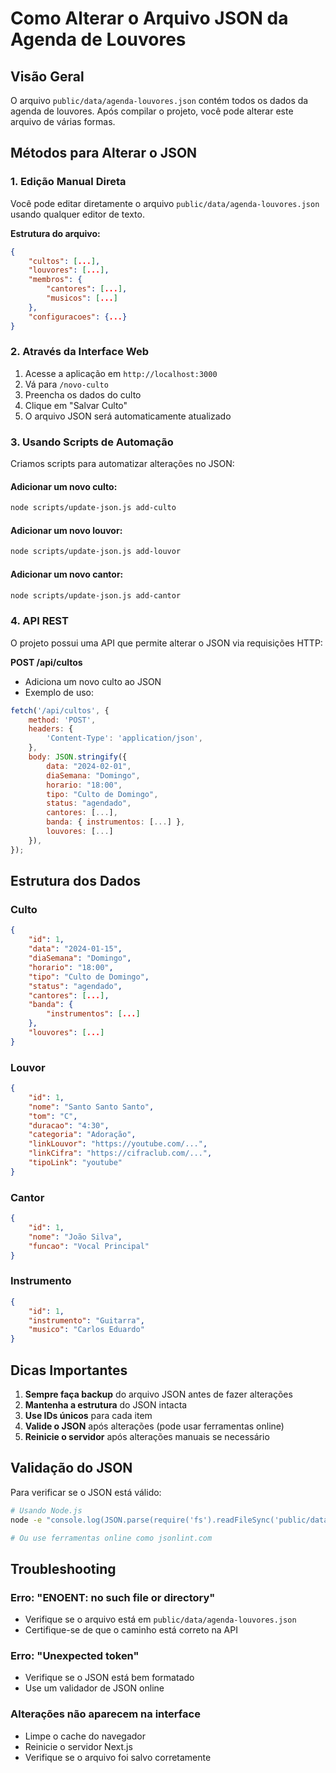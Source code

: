 # Como Alterar o Arquivo JSON da Agenda de Louvores

## Visão Geral

O arquivo `public/data/agenda-louvores.json` contém todos os dados da agenda de louvores. Após compilar o projeto, você pode alterar este arquivo de várias formas.

## Métodos para Alterar o JSON

### 1. **Edição Manual Direta**

Você pode editar diretamente o arquivo `public/data/agenda-louvores.json` usando qualquer editor de texto.

**Estrutura do arquivo:**
```json
{
    "cultos": [...],
    "louvores": [...],
    "membros": {
        "cantores": [...],
        "musicos": [...]
    },
    "configuracoes": {...}
}
```

### 2. **Através da Interface Web**

1. Acesse a aplicação em `http://localhost:3000`
2. Vá para `/novo-culto`
3. Preencha os dados do culto
4. Clique em "Salvar Culto"
5. O arquivo JSON será automaticamente atualizado

### 3. **Usando Scripts de Automação**

Criamos scripts para automatizar alterações no JSON:

#### Adicionar um novo culto:
```bash
node scripts/update-json.js add-culto
```

#### Adicionar um novo louvor:
```bash
node scripts/update-json.js add-louvor
```

#### Adicionar um novo cantor:
```bash
node scripts/update-json.js add-cantor
```

### 4. **API REST**

O projeto possui uma API que permite alterar o JSON via requisições HTTP:

**POST /api/cultos**
- Adiciona um novo culto ao JSON
- Exemplo de uso:
```javascript
fetch('/api/cultos', {
    method: 'POST',
    headers: {
        'Content-Type': 'application/json',
    },
    body: JSON.stringify({
        data: "2024-02-01",
        diaSemana: "Domingo",
        horario: "18:00",
        tipo: "Culto de Domingo",
        status: "agendado",
        cantores: [...],
        banda: { instrumentos: [...] },
        louvores: [...]
    }),
});
```

## Estrutura dos Dados

### Culto
```json
{
    "id": 1,
    "data": "2024-01-15",
    "diaSemana": "Domingo",
    "horario": "18:00",
    "tipo": "Culto de Domingo",
    "status": "agendado",
    "cantores": [...],
    "banda": {
        "instrumentos": [...]
    },
    "louvores": [...]
}
```

### Louvor
```json
{
    "id": 1,
    "nome": "Santo Santo Santo",
    "tom": "C",
    "duracao": "4:30",
    "categoria": "Adoração",
    "linkLouvor": "https://youtube.com/...",
    "linkCifra": "https://cifraclub.com/...",
    "tipoLink": "youtube"
}
```

### Cantor
```json
{
    "id": 1,
    "nome": "João Silva",
    "funcao": "Vocal Principal"
}
```

### Instrumento
```json
{
    "id": 1,
    "instrumento": "Guitarra",
    "musico": "Carlos Eduardo"
}
```

## Dicas Importantes

1. **Sempre faça backup** do arquivo JSON antes de fazer alterações
2. **Mantenha a estrutura** do JSON intacta
3. **Use IDs únicos** para cada item
4. **Valide o JSON** após alterações (pode usar ferramentas online)
5. **Reinicie o servidor** após alterações manuais se necessário

## Validação do JSON

Para verificar se o JSON está válido:

```bash
# Usando Node.js
node -e "console.log(JSON.parse(require('fs').readFileSync('public/data/agenda-louvores.json', 'utf8')))"

# Ou use ferramentas online como jsonlint.com
```

## Troubleshooting

### Erro: "ENOENT: no such file or directory"
- Verifique se o arquivo está em `public/data/agenda-louvores.json`
- Certifique-se de que o caminho está correto na API

### Erro: "Unexpected token"
- Verifique se o JSON está bem formatado
- Use um validador de JSON online

### Alterações não aparecem na interface
- Limpe o cache do navegador
- Reinicie o servidor Next.js
- Verifique se o arquivo foi salvo corretamente 